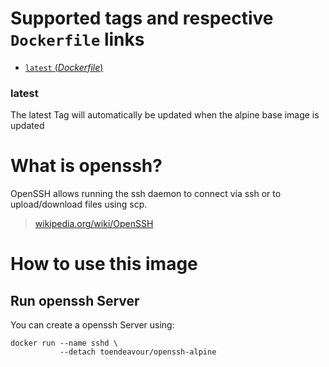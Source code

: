 # Supported tags and respective `Dockerfile` links

-	[`latest` (*Dockerfile*)](https://github.com/mettke/dockerfiles/blob/openssh-alpine/openssh-alpine/Dockerfile)

### latest

The latest Tag will automatically be updated when the alpine base image is updated

# What is openssh?

OpenSSH allows running the ssh daemon to connect via ssh or to upload/download files using scp.

> [wikipedia.org/wiki/OpenSSH](https://wikipedia.org/wiki/OpenSSH)

# How to use this image

## Run openssh Server

You can create a openssh Server using:

```console
docker run --name sshd \
           --detach toendeavour/openssh-alpine
```
